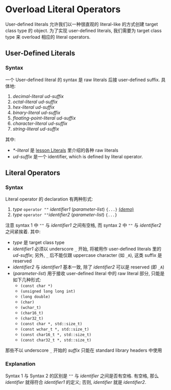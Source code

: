 # Overload Literal Operators

User-defined literals 允许我们以一种很直观的 literal-like 的方式创建 target class type 的 object.
为了实现 user-defined literals, 我们需要为 target class type 来 overload 相应的 literal operators.

## User-Defined Literals

### Syntax

一个 User-defined literal 的 syntax 是 raw literals 后接 user-defined suffix.
具体地:

1. *decimal-literal* *ud-suffix*
2. *octal-literal* *ud-suffix*
3. *hex-literal* *ud-suffix*
4. *binary-literal* *ud-suffix*
5. *floating-point-literal* *ud-suffix*
6. *character-literal* *ud-suffix*
7. *string-literal* *ud-suffix*

其中:

- *\*-literal* 是 [lesson Literals](course://Basic_Concepts/Literals) 里介绍的各种 raw literals
- *ud-suffix* 是一个 identifier, which is defined by literal operator.

## Literal Operators

### Syntax

Literal operator 的 declaration 有两种形式:
1. *type* `operator ""` *identifier1* (*parameter-list*) `{...}` [(*demo*)](psi_element://OverloadLiteralOperators_LiteralOperators_Test)
2. *type* `operator ""`*identifier2* (*parameter-list*) `{...}`

注意 syntax 1 中 `""` 与 *identifier1* 之间有空格, 而 syntax 2 中 `""` 与 *identifier2* 之间紧挨着.
其中:

- *type* 是 target class type
- *identifier1* 必须以 underscore `_` 开始, 将被用作 user-defined literals 里的 *ud-suffix*;
  另外, `_` 后不能仅跟 uppercase character (如 `_A`), 这类 suffix 是 reserved
- *identifier2* 与 *identifier1* 基本一致, 除了 *identifier2* 可以是 reserved (即 `_A`)
- (*parameter-list*) 用于接收 user-defined literal 中的 raw literal 部分, 只能是如下几种形式:
  - `(const char *)`
  - `(unsigned long long int)`
  - `(long double)`
  - `(char)`
  - `(wchar_t)`
  - `(char16_t)`
  - `(char32_t)`
  - `(const char *, std::size_t)`
  - `(const wchar_t *, std::size_t)`
  - `(const char16_t *, std::size_t)`
  - `(const char32_t *, std::size_t)`

那些不以 underscore `_` 开始的 *suffix* 只能在 standard library headers 中使用

### Explanation

Syntax 1 与 Syntax 2 的区别是 `""` 与 *identifier* 之间是否有空格.
有空格, 那么 *identifier* 就得符合 *identifier1* 的定义;
否则, *identifier* 就是 *identifier2*.
